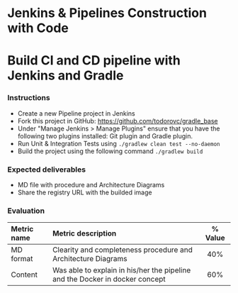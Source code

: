 # Jenkins & Pipelines Construction with Code
# Build CI and CD pipeline with Jenkins and Gradle

### Instructions
- Create a new Pipeline project in Jenkins
- Fork this project in GitHub: https://github.com/todorovc/gradle_base
- Under "Manage Jenkins > Manage Plugins" ensure that you have the following two plugins installed: Git plugin and Gradle plugin.
- Run Unit & Integration Tests using ```./gradlew clean test --no-daemon```
- Build the project using the following command ```./gradlew build```


### Expected deliverables
- MD file with procedure and Architecture Diagrams
- Share the registry URL with the builded image


### Evaluation

| Metric name        | Metric description                                | % Value |
|:------------------ |:--------------------------------------------------|:--:|
| MD format  | Clearity and completeness  procedure and Architecture Diagrams| 40% |
| Content |  Was able to explain in his/her the pipeline and the Docker in docker concept | 60% |